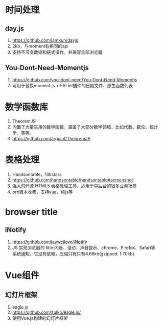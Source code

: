 # 时间处理

## day.js

1. https://github.com/iamkun/dayjs
2. 2kb，与moment有相同的api
3. 支持不可变数据和链式操作，并兼容全部浏览器 

## You-Dont-Need-Momentjs

1. https://github.com/you-dont-need/You-Dont-Need-Momentjs
2. 可用于替换moment.js + ESLint插件的日期文件、原生函数列表 



# 数学函数库 

1. TheoremJS  
2. 内置了大量实用的数学函数，涵盖了大部分数学领域，比如代数、数论、统计学，等等。 
3. https://github.com/arguiot/TheoremJS

# 表格处理

1. Handsontable，10kstars
2. https://github.com/handsontable/handsontable#screenshot
3. 强大的开源 HTML5 表格处理工具，适用于中后台的很多业务场景 
4. pro版本收费，支持vue，纯js等



# browser title

## iNotify

1. https://github.com/jaywcjlove/iNotify
2. JS 实现浏览器的 title 闪烁、滚动、声音提示、chrome、Firefox、Safari等系统通知。它没有依赖，压缩只有只有4.66kb(gzipped: 1.70kb) 



# Vue组件

## 幻灯片框架 

1. eagle.js
2. https://github.com/zulko/eagle.js/
3. 使用Vue.js构建的幻灯片框架 


